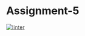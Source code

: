 # Assignment-5
[![linter](https://github.com/bret-padlan/Assignment-5/workflows/linter/badge.svg)](https://github.com/marketplace/actions/super-linter)
